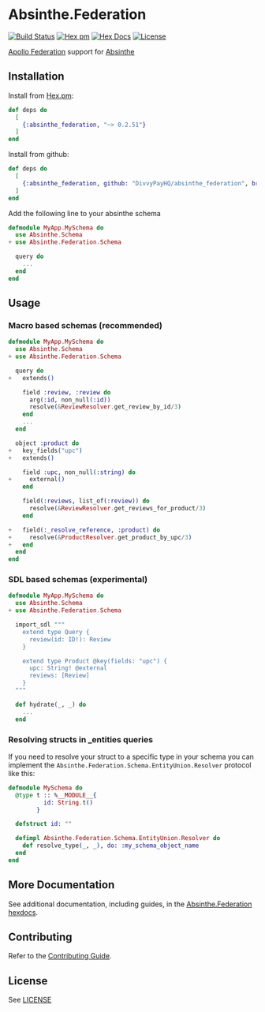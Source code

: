 # Absinthe.Federation

[![Build Status](https://github.com/DivvyPayHQ/absinthe_federation/workflows/CI/badge.svg)](https://github.com/DivvyPayHQ/absinthe_federation/actions?query=workflow%3ACI)
[![Hex pm](http://img.shields.io/hexpm/v/absinthe_federation.svg)](https://hex.pm/packages/absinthe_federation)
[![Hex Docs](https://img.shields.io/badge/hex-docs-blue.svg)](https://hexdocs.pm/absinthe_federation/)
[![License](https://img.shields.io/badge/License-MIT-blue.svg)](https://opensource.org/licenses/MIT)

[Apollo Federation](https://www.apollographql.com/docs/federation/federation-spec/) support for [Absinthe](https://github.com/absinthe-graphql/absinthe)

## Installation

Install from [Hex.pm](https://hex.pm/packages/absinthe_federation):

```elixir
def deps do
  [
    {:absinthe_federation, "~> 0.2.51"}
  ]
end
```

Install from github:

```elixir
def deps do
  [
    {:absinthe_federation, github: "DivvyPayHQ/absinthe_federation", branch: "main"}
  ]
end
```

Add the following line to your absinthe schema

```elixir
defmodule MyApp.MySchema do
  use Absinthe.Schema
+ use Absinthe.Federation.Schema

  query do
    ...
  end
end
```

## Usage

### Macro based schemas (recommended)

```elixir
defmodule MyApp.MySchema do
  use Absinthe.Schema
+ use Absinthe.Federation.Schema

  query do
+   extends()

    field :review, :review do
      arg(:id, non_null(:id))
      resolve(&ReviewResolver.get_review_by_id/3)
    end
    ...
  end

  object :product do
+   key_fields("upc")
+   extends()

    field :upc, non_null(:string) do
+     external()
    end

    field(:reviews, list_of(:review)) do
      resolve(&ReviewResolver.get_reviews_for_product/3)
    end

+   field(:_resolve_reference, :product) do
+     resolve(&ProductResolver.get_product_by_upc/3)
+   end
  end
end
```

### SDL based schemas (experimental)

```elixir
defmodule MyApp.MySchema do
  use Absinthe.Schema
+ use Absinthe.Federation.Schema

  import_sdl """
    extend type Query {
      review(id: ID!): Review
    }

    extend type Product @key(fields: "upc") {
      upc: String! @external
      reviews: [Review]
    }
  """

  def hydrate(_, _) do
    ...
  end
```

### Resolving structs in \_entities queries

If you need to resolve your struct to a specific type in your schema you can implement the `Absinthe.Federation.Schema.EntityUnion.Resolver` protocol like this:

```elixir
defmodule MySchema do
  @type t :: %__MODULE__{
          id: String.t()
        }

  defstruct id: ""

  defimpl Absinthe.Federation.Schema.EntityUnion.Resolver do
    def resolve_type(_, _), do: :my_schema_object_name
  end
end
```

## More Documentation

See additional documentation, including guides, in the [Absinthe.Federation hexdocs](https://hexdocs.pm/absinthe_federation).

## Contributing

Refer to the [Contributing Guide](./CONTRIBUTING.md).

## License

See [LICENSE](./LICENSE.md)
